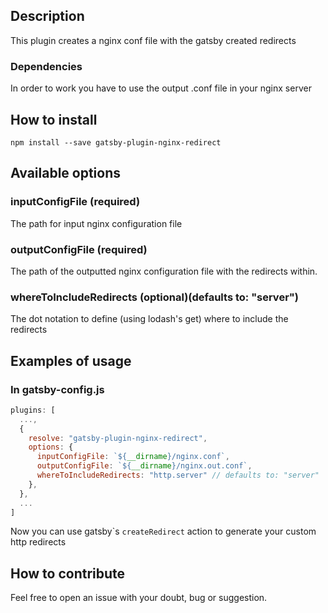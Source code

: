 ## Description

This plugin creates a nginx conf file with the gatsby created redirects

### Dependencies

In order to work you have to use the output .conf file in your nginx server

## How to install

`npm install --save gatsby-plugin-nginx-redirect`

## Available options

### inputConfigFile (required)

The path for input nginx configuration file

### outputConfigFile (required)

The path of the outputted nginx configuration file with the redirects within.

### whereToIncludeRedirects (optional)(defaults to: "server")

The dot notation to define (using lodash's get) where to include the redirects

## Examples of usage

### In gatsby-config.js

```javascript
plugins: [
  ...,
  {
    resolve: "gatsby-plugin-nginx-redirect",
    options: {
      inputConfigFile: `${__dirname}/nginx.conf`,
      outputConfigFile: `${__dirname}/nginx.out.conf`,
      whereToIncludeRedirects: "http.server" // defaults to: "server"
    },
  },
  ...
]
```

Now you can use gatsby\`s `createRedirect` action to generate your custom http redirects

## How to contribute

Feel free to open an issue with your doubt, bug or suggestion.
